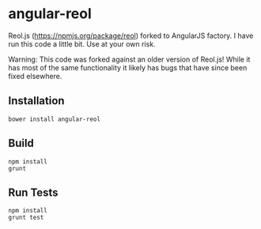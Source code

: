 # angular-reol

Reol.js (https://npmjs.org/package/reol) forked to AngularJS factory.  I have run this code a little bit.  Use at your own risk.

Warning: This code was forked against an older version of Reol.js!  While it has most of the same functionality it likely has bugs that have since been fixed elsewhere.   

## Installation

```
bower install angular-reol
````

## Build

```
npm install
grunt
```

## Run Tests
```
npm install
grunt test
```




